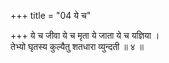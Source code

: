 +++
title = "04 ये च"

+++
ये च जीवा ये च मृता ये जाता ये च यज्ञिया ।  
तेभ्यो घृतस्य कुल्यैतु शतधारा व्युन्दती ॥ ४ ॥